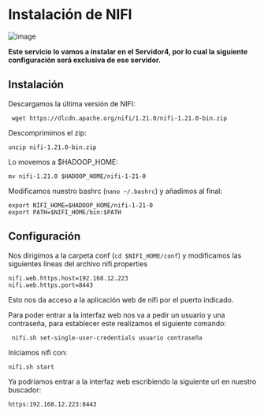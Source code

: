 # Instalación de NIFI

![image](https://github.com/Franmc027/Hadoop-Cluster/assets/123466051/a0c6182b-915f-44fb-a42d-c9d0a3f90731)

**Este servicio lo vamos a instalar en el Servidor4, por lo cual la siguiente configuración será exclusiva de ese servidor.**

## Instalación

Descargamos la última versión de NIFI:

``` wget https://dlcdn.apache.org/nifi/1.21.0/nifi-1.21.0-bin.zip```

Descomprimimos el zip:

```unzip nifi-1.21.0-bin.zip```

Lo movemos a $HADOOP_HOME:

```mv nifi-1.21.0 $HADOOP_HOME/nifi-1-21-0```

Modificamos  nuestro  bashrc (```nano ~/.bashrc```) y añadimos al final:

```
export NIFI_HOME=$HADOOP_HOME/nifi-1-21-0
export PATH=$NIFI_HOME/bin:$PATH
```

## Configuración

Nos dirigimos a la carpeta conf (```cd $NIFI_HOME/conf```) y modificamos las siguientes líneas del archivo nifi.properties

```
nifi.web.https.host=192.168.12.223
nifi.web.https.port=8443
```
Esto nos da acceso a la aplicación web de nifi por el puerto indicado.

Para poder entrar a la interfaz web nos va a pedir un usuario y una contraseña, para establecer este realizamos el siguiente comando:

``` nifi.sh set-single-user-credentials usuario contraseña```

Iniciamos nifi con:

```nifi.sh start```


Ya podríamos entrar a la interfaz web escribiendo la siguiente url en nuestro buscador:

```https:192.168.12.223:8443```



